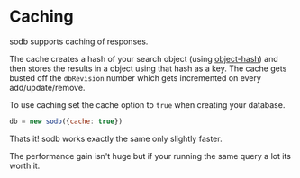 # Caching

sodb supports caching of responses.

The cache creates a hash of your search object (using [object-hash](https://www.npmjs.com/package/object-hash)) and then stores the results in a object using that hash as a key. The cache gets busted off the `dbRevision` number which gets incremented on every add/update/remove.

To use caching set the cache option to `true` when creating your database.

```javascript
db = new sodb({cache: true})
```

Thats it! sodb works exactly the same only slightly faster.

The performance gain isn't huge but if your running the same query a lot its worth it.
